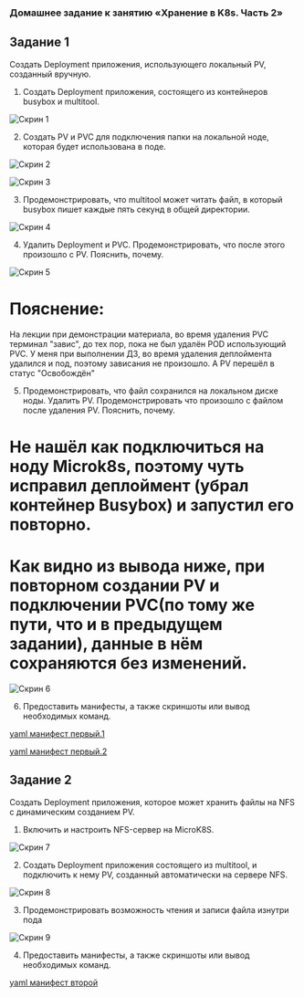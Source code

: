 ### Домашнее задание к занятию «Хранение в K8s. Часть 2»

## Задание 1

Создать Deployment приложения, использующего локальный PV, созданный вручную.

1. Создать Deployment приложения, состоящего из контейнеров busybox и multitool.

![Скрин 1](./images/1.png)

2. Создать PV и PVC для подключения папки на локальной ноде, которая будет использована в поде.

![Скрин 2](./images/2.png)

![Скрин 3](./images/3.png)

3. Продемонстрировать, что multitool может читать файл, в который busybox пишет каждые пять секунд в общей директории.

![Скрин 4](./images/4.png)

4. Удалить Deployment и PVC. Продемонстрировать, что после этого произошло с PV. Пояснить, почему.

![Скрин 5](./images/5.png)

# Пояснение:

На лекции при демонстрации материала, во время удаления PVC терминал "завис", до тех пор, пока не был удалён POD использующий PVC. У меня при выполнении ДЗ, во время удаления деплоймента удалился и под, поэтому зависания не произошло. А PV перешёл в статус "Освобождён"

5. Продемонстрировать, что файл сохранился на локальном диске ноды. Удалить PV. Продемонстрировать что произошло с файлом после удаления PV. Пояснить, почему.

# Не нашёл как подключиться на ноду Microk8s, поэтому чуть исправил деплоймент (убрал контейнер Busybox) и запустил его повторно.

# Как видно из вывода ниже, при повторном создании PV и подключении PVC(по тому же пути, что и в предыдущем задании), данные в нём сохраняются без изменений.

![Скрин 6](./images/6.png)

6. Предоставить манифесты, а также скриншоты или вывод необходимых команд.

[yaml манифест первый.1](https://github.com/george25031996/kubernetes-netology/blob/main/2.2/task1.yml)

[yaml манифест первый.2](https://github.com/george25031996/kubernetes-netology/blob/main/2.2/task1_1.yml)

## Задание 2

Создать Deployment приложения, которое может хранить файлы на NFS с динамическим созданием PV.

1. Включить и настроить NFS-сервер на MicroK8S.

![Скрин 7](./images/7.png)

2. Создать Deployment приложения состоящего из multitool, и подключить к нему PV, созданный автоматически на сервере NFS.

![Скрин 8](./images/8.png)

3. Продемонстрировать возможность чтения и записи файла изнутри пода

![Скрин 9](./images/9.png)

4. Предоставить манифесты, а также скриншоты или вывод необходимых команд.

[yaml манифест второй](https://github.com/george25031996/kubernetes-netology/blob/main/2.2/task2.yml)
